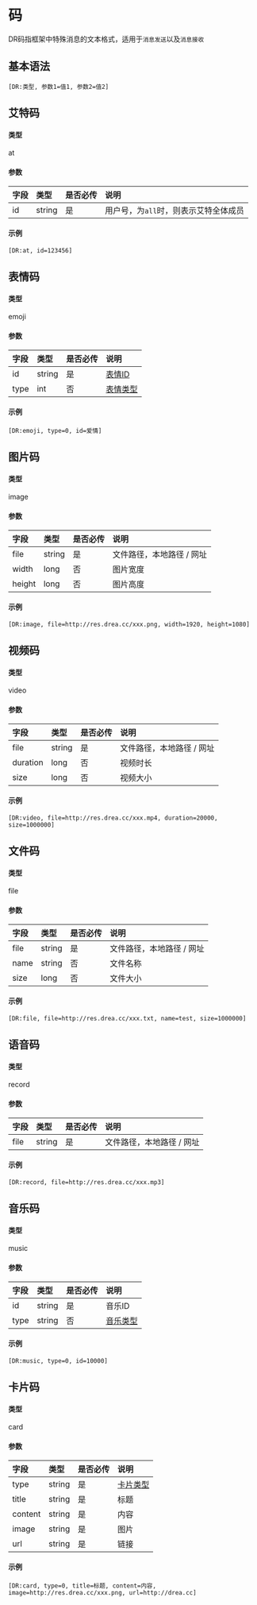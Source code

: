 # 码

DR码指框架中特殊消息的文本格式，适用于`消息发送`以及`消息接收`

## 基本语法

```
[DR:类型, 参数1=值1, 参数2=值2]
```


## 艾特码

#### 类型

at

#### 参数

|字段|类型|是否必传|说明|
|:---------------|:-----|:-----|:---------------|
|id|string|是|用户号，为`all`时，则表示艾特全体成员|

#### 示例

```
[DR:at, id=123456]
```


## 表情码

#### 类型

emoji

#### 参数

|字段|类型|是否必传|说明|
|:---------------|:-----|:-----|:---------------|
|id|string|是|[表情ID](./const.md#表情id)|
|type|int|否|[表情类型](./const.md#表情类型)|

#### 示例

```
[DR:emoji, type=0, id=爱情]
```


## 图片码

#### 类型

image

#### 参数

|字段|类型|是否必传|说明|
|:---------------|:-----|:-----|:---------------|
|file|string|是|文件路径，本地路径 / 网址|
|width|long|否|图片宽度|
|height|long|否|图片高度|

#### 示例

```
[DR:image, file=http://res.drea.cc/xxx.png, width=1920, height=1080]
```


## 视频码

#### 类型

video

#### 参数

|字段|类型|是否必传|说明|
|:---------------|:-----|:-----|:---------------|
|file|string|是|文件路径，本地路径 / 网址|
|duration|long|否|视频时长|
|size|long|否|视频大小|

#### 示例

```
[DR:video, file=http://res.drea.cc/xxx.mp4, duration=20000, size=1000000]
```


## 文件码

#### 类型

file

#### 参数

|字段|类型|是否必传|说明|
|:---------------|:-----|:-----|:---------------|
|file|string|是|文件路径，本地路径 / 网址|
|name|string|否|文件名称|
|size|long|否|文件大小|

#### 示例

```
[DR:file, file=http://res.drea.cc/xxx.txt, name=test, size=1000000]
```


## 语音码

#### 类型

record

#### 参数

|字段|类型|是否必传|说明|
|:---------------|:-----|:-----|:---------------|
|file|string|是|文件路径，本地路径 / 网址|

#### 示例

```
[DR:record, file=http://res.drea.cc/xxx.mp3]
```


## 音乐码

#### 类型

music

#### 参数

|字段|类型|是否必传|说明|
|:---------------|:-----|:-----|:---------------|
|id|string|是|音乐ID|
|type|string|否|[音乐类型](./const.md#音乐类型)|

#### 示例

```
[DR:music, type=0, id=10000]
```


## 卡片码

#### 类型

card

#### 参数

|字段|类型|是否必传|说明|
|:---------------|:-----|:-----|:---------------|
|type|string|是|[卡片类型](./const.md#卡片类型)|
|title|string|是|标题|
|content|string|是|内容|
|image|string|是|图片|
|url|string|是|链接|

#### 示例

```
[DR:card, type=0, title=标题, content=内容, image=http://res.drea.cc/xxx.png, url=http://drea.cc]
```